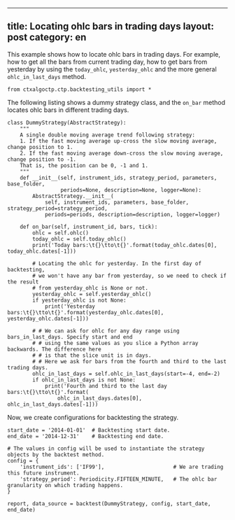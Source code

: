 
---
title: Locating ohlc bars in trading days
layout: post
category: en
---

This example shows how to locate ohlc bars in trading days. For example, how to get all the bars
from current trading day, how to get bars from yesterday by using the `today_ohlc`, `yesterday_ohlc` and
the more general `ohlc_in_last_days` method.

```
from ctxalgoctp.ctp.backtesting_utils import *
```

The following listing shows a dummy strategy class, and the `on_bar` method locates ohlc bars in different trading days.

```
class DummyStrategy(AbstractStrategy):
    """
    A single double moving average trend following strategy:
    1. If the fast moving average up-cross the slow moving average, change position to 1.
    2. If the fast moving average down-cross the slow moving average, change position to -1.
    That is, the position can be 0, -1 and 1.
    """
    def __init__(self, instrument_ids, strategy_period, parameters, base_folder,
                 periods=None, description=None, logger=None):
        AbstractStrategy.__init__(
            self, instrument_ids, parameters, base_folder, strategy_period=strategy_period,
            periods=periods, description=description, logger=logger)

    def on_bar(self, instrument_id, bars, tick):
        ohlc = self.ohlc()
        today_ohlc = self.today_ohlc()
        print('Today bars:\t{}\tto\t{}'.format(today_ohlc.dates[0], today_ohlc.dates[-1]))

        # Locating the ohlc for yesterday. In the first day of backtesting,
        # we won't have any bar from yesterday, so we need to check if the result
        # from yesterday_ohlc is None or not.
        yesterday_ohlc = self.yesterday_ohlc()
        if yesterday_ohlc is not None:
            print('Yesterday bars:\t{}\tto\t{}'.format(yesterday_ohlc.dates[0], yesterday_ohlc.dates[-1]))

        # # We can ask for ohlc for any day range using bars_in_last_days. Specify start and end
        # # using the same values as you slice a Python array backwards. The difference here
        # # is that the slice unit is in days.
        # # Here we ask for bars from the fourth and third to the last trading days.
        ohlc_in_last_days = self.ohlc_in_last_days(start=-4, end=-2)
        if ohlc_in_last_days is not None:
            print('Fourth and third to the last day bars:\t{}\tto\t{}'.format(
                ohlc_in_last_days.dates[0], ohlc_in_last_days.dates[-1]))

```

Now, we create configurations for backtesting the strategy.

```
start_date = '2014-01-01'  # Backtesting start date.
end_date = '2014-12-31'    # Backtesting end date.

# The values in config will be used to instantiate the strategy objects by the backtest method.
config = {
    'instrument_ids': ['IF99'],                      # We are trading this future instrument.
    'strategy_period': Periodicity.FIFTEEN_MINUTE,   # The ohlc bar granularity on which trading happens.
}

report, data_source = backtest(DummyStrategy, config, start_date, end_date)

```
